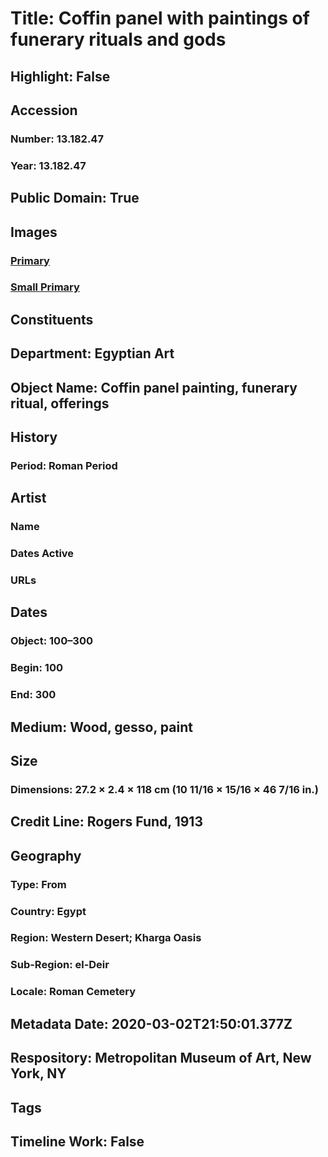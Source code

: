 # Title: Coffin panel with paintings of funerary rituals and gods
## Highlight: False
## Accession
### Number: 13.182.47
### Year: 13.182.47
## Public Domain: True
## Images
### [Primary](https://images.metmuseum.org/CRDImages/eg/original/13.182.47_EGDP013827.jpg)
### [Small Primary](https://images.metmuseum.org/CRDImages/eg/web-large/13.182.47_EGDP013827.jpg)
## Constituents
## Department: Egyptian Art
## Object Name: Coffin panel painting, funerary ritual, offerings
## History
### Period: Roman Period
## Artist
### Name
### Dates Active
### URLs
## Dates
### Object: 100–300
### Begin: 100
### End: 300
## Medium: Wood, gesso, paint
## Size
### Dimensions: 27.2 × 2.4 × 118 cm (10 11/16 × 15/16 × 46 7/16 in.)
## Credit Line: Rogers Fund, 1913
## Geography
### Type: From
### Country: Egypt
### Region: Western Desert; Kharga Oasis
### Sub-Region: el-Deir
### Locale: Roman Cemetery
## Metadata Date: 2020-03-02T21:50:01.377Z
## Respository: Metropolitan Museum of Art, New York, NY
## Tags
## Timeline Work: False